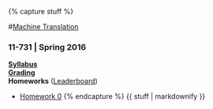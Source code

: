 {% capture stuff %}

#<a href="{{site.baseurl}}" id="home">Machine Translation</a>
### 11-731 | Spring 2016

[**Syllabus**]({{site.baseurl}}/#syllabus) <br />
[**Grading**]({{site.baseurl}}/grading.html) <br />
**Homeworks** ([Leaderboard](leaderboard.html)) <br />
 * [Homework 0]({{site.baseurl}}/hw0.html)
{% endcapture %}
{{ stuff | markdownify }}
